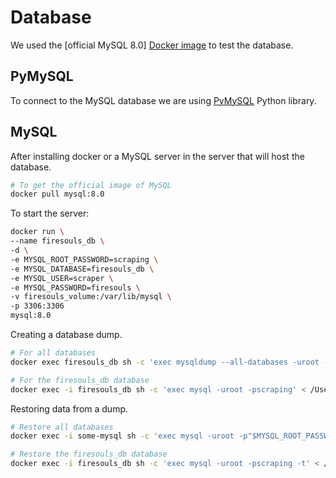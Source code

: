 # Database

We used the [official MySQL 8.0] [Docker image](https://hub.docker.com/_/mysql) to test the database.

## PyMySQL

To connect to the MySQL database we are using [PyMySQL](https://github.com/PyMySQL/PyMySQL) Python library.

## MySQL
After installing docker or a MySQL server in the server that will host the database.

```sh
# To get the official image of MySQL
docker pull mysql:8.0
```

To start the server:
```sh
docker run \
--name firesouls_db \
-d \
-e MYSQL_ROOT_PASSWORD=scraping \
-e MYSQL_DATABASE=firesouls_db \
-e MYSQL_USER=scraper \
-e MYSQL_PASSWORD=firesouls \
-v firesouls_volume:/var/lib/mysql \
-p 3306:3306
mysql:8.0
```

Creating a database dump.

```sh
# For all databases
docker exec firesouls_db sh -c 'exec mysqldump --all-databases -uroot -p"$MYSQL_ROOT_PASSWORD"' > /Users/darenasc/Documents/datakinduk/datacorps/firesouls/database/all-databases.sql

# For the firesouls_db database
docker exec -i firesouls_db sh -c 'exec mysql -uroot -pscraping' < /Users/darenasc/Documents/datakinduk/datacorps/firesouls/database/firesouls_db.sql
```

Restoring data from a dump.

```sh
# Restore all databases
docker exec -i some-mysql sh -c 'exec mysql -uroot -p"$MYSQL_ROOT_PASSWORD"' < /Users/darenasc/Documents/datakinduk/datacorps/firesouls/database/all-databases.sql

# Restore the firesouls_db database
docker exec -i firesouls_db sh -c 'exec mysql -uroot -pscraping -t' < /Users/darenasc/Documents/datakinduk/datacorps/firesouls/database/firesouls_db.sql
```